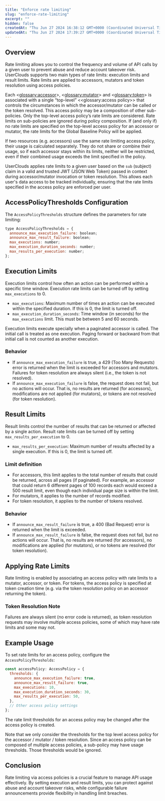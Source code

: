 ```yaml
---
title: "Enforce rate limiting"
slug: "enforce-rate-limiting"
excerpt: ""
hidden: false
createdAt: "Thu Jun 27 2024 16:38:12 GMT+0000 (Coordinated Universal Time)"
updatedAt: "Thu Jun 27 2024 17:39:27 GMT+0000 (Coordinated Universal Time)"
---
```

## Overview

Rate limiting allows you to control the frequency and volume of API calls by a given user to prevent abuse and reduce account takeover risk. UserClouds supports two main types of rate limits: execution limits and result limits. Rate limits are applied to accessors, mutators and token resolution using access policies.

Each <<glossary:accessor>>, <<glossary:mutator>> and <<glossary:token>> is associated with a single “top-level” <<glossary:access policy>> that controls the circumstances in which the accessor/mutator can be called or the token resolved. This access policy may be a composition of other sub-policies. Only the top-level access policy’s rate limits are considered. Rate limits on sub-policies are ignored during policy composition. If (and only if) no rate limits are specified on the top-level access policy for an accessor or mutator, the rate limits for the Global Baseline Policy will be applied.

If two resources (e.g. accessors) use the same rate limiting access policy, their usage is calculated separately. They do not share or combine their usage, so if each accessor stays within its limits, neither will be restricted, even if their combined usage exceeds the limit specified in the policy.

UserClouds applies rate limits to a given user based on the `sub` (subject) claim in a valid and trusted JWT (JSON Web Token) passed in context during accessor/mutator invocation or token resolution. This allows each user's data access to be tracked individually, ensuring that the rate limits specified in the access policy are enforced per user.

## AccessPolicyThresholds Configuration

The `AccessPolicyThresholds` structure defines the parameters for rate limiting:

```javascript
type AccessPolicyThresholds = {  
  announce_max_execution_failure: boolean;  
  announce_max_result_failure: boolean;  
  max_executions: number;  
  max_execution_duration_seconds: number;  
  max_results_per_execution: number;  
};
```

## Execution Limits

Execution limits control how often an action can be performed within a specific time window. Execution rate limits can be turned off by setting `max_executions` to 0.

- `max_executions`: Maximum number of times an action can be executed within the specified duration. If this is 0, the limit is turned off.
- `max_execution_duration_seconds`: Time window (in seconds) for the `max_executions` limit. This must be between 5 and 60 seconds.

Execution limits execute specially when a paginated accessor is called. The initial call is treated as one execution. Paging forward or backward from that initial call is not counted as another execution.

### Behavior

- If `announce_max_execution_failure` is true, a 429 (Too Many Requests) error is returned when the limit is exceeded for accessors and mutators. Failures for token resolution are always silent (i.e., the token is not resolved).
- If `announce_max_execution_failure` is false, the request does not fail, but no actions will occur. That is, no results are returned (for accessors), modifications are not applied (for mutators), or tokens are not resolved (for token resolution).

## Result Limits

Result limits control the number of results that can be returned or affected by a single action. Result rate limits can be turned off by setting `max_results_per_execution` to 0.

- `max_results_per_execution`: Maximum number of results affected by a single execution. If this is 0, the limit is turned off.

### Limit definition

- For accessors, this limit applies to the total number of results that could be returned, across all pages (if paginated). For example, an accessor that could return 6 different pages of 100 records each would exceed a 500 result limit, even though each individual page size is within the limit.
- For mutators, it applies to the number of records modified.
- For token resolution, it applies to the number of tokens resolved.

### Behavior

- If `announce_max_result_failure` is true, a 400 (Bad Request) error is returned when the limit is exceeded.
- If `announce_max_result_failure` is false, the request does not fail, but no actions will occur. That is, no results are returned (for accessors), no modifications are applied (for mutators), or no tokens are resolved (for token resolution).

## Applying Rate Limits

Rate limiting is enabled by associating an access policy with rate limits to a mutator, accessor, or token. For tokens, the access policy is specified at token creation time (e.g. via the token resolution policy on an accessor returning the token).

### Token Resolution Note

Failures are always silent (no error code is returned), as token resolution requests may involve multiple access policies, some of which may have rate limits and some may not.

## Example Usage

To set rate limits for an access policy, configure the `AccessPolicyThresholds`:

```javascript
const accessPolicy: AccessPolicy = {  
  thresholds: {  
    announce_max_execution_failure: true,  
    announce_max_result_failure: true,  
    max_executions: 10,  
    max_execution_duration_seconds: 30,  
    max_results_per_execution: 50,  
  },  
  // Other access policy settings  
};
```

The rate limit thresholds for an access policy may be changed after the access policy is created.

Note that we only consider the thresholds for the top level access policy for the accessor / mutator / token resolution. Since an access policy can be composed of multiple access policies, a sub-policy may have usage thresholds. Those thresholds would be ignored.

## Conclusion

Rate limiting via access policies is a crucial feature to manage API usage effectively. By setting execution and result limits, you can protect against abuse and account takeover risks, while configurable failure announcements provide flexibility in handling limit breaches.
